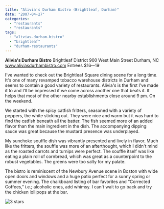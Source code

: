 ```yaml
---
title: "Alivia's Durham Bistro (Brightleaf, Durham)"
date: "2007-04-27"
categories: 
  - "restaurants"
  - "restaurants"
tags: 
  - "alivias-durham-bistro"
  - "brightleaf"
  - "durham-restaurants"
---
```


**Alivia's Durham Bistro** Brightleaf District 900 West Main Street Durham, NC www.aliviasdurhambistro.com Entrees $16--19

I've wanted to check out the Brightleaf Square dining scene for a long time. It's one of many revamped tobacco warehouse districts in Durham and seems to contain a good variety of restaurants. Alivia's is the first I've made it to and I'll be impressed if we come across another one that beats it. It helps that most of the other nearby establishments close around 9 pm. On the weekend.

We started with the spicy catfish fritters, seasoned with a variety of peppers, the white sticking out. They were nice and warm but it was hard to find the catfish beneath all the batter. The fish seemed more of an added flavor than the main ingredient in the dish. The accompanying dipping sauce was great because the mustard presence was underplayed.

My sunchoke souffle dish was vibrantly presented and lively in flavor. Much like the fritters, the souffle was more of an afterthought, which I didn't mind as the roasted carrots and turnips were perfect. The souffle itself was like eating a plain roll of cornbread, which was great as a counterpoint to the robust vegetables. The greens were too salty for my palate.

The bistro is reminiscent of the Newbury Avenue scene in Boston with wide open doors and windows and a huge patio perfect for a sunny spring or summer evening. The chalkboard listing of bar favorites and “Corrected Coffees,” i.e.; alcoholic ones, add whimsy. I can't wait to go back and try the chicken lollipops at the bar.

![3 stars](http://s3.amazonaws.com/thegourmez-wpmedia/2009/02/rating_avocado1.gif "rating_avocado1")
